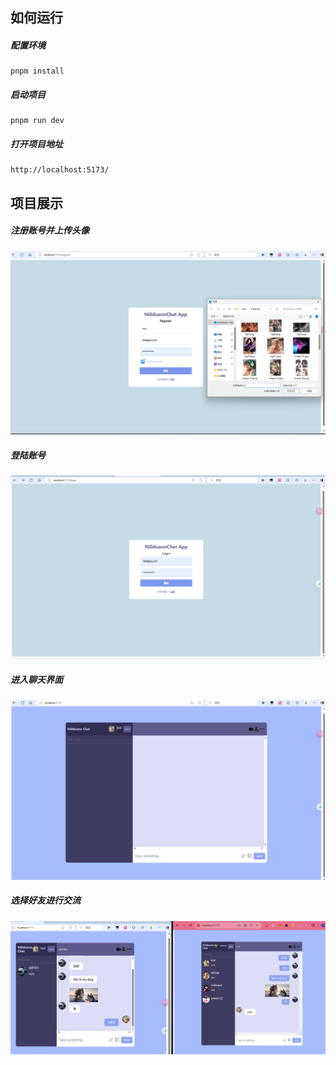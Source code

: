 ## 如何运行

#####  配置环境

```
pnpm install
```

##### 启动项目

```
pnpm run dev
```

##### 打开项目地址

```
http://localhost:5173/
```

## 项目展示

##### 注册账号并上传头像

![alt text](README-IMG/register.png)

##### 登陆账号

![alt text](README-IMG/login.png)

##### 进入聊天界面

![alt text](README-IMG/home.png)

##### 选择好友进行交流

![alt text](README-IMG/message.png)